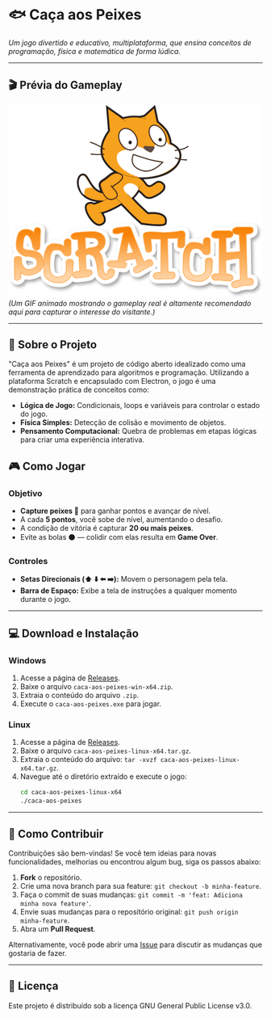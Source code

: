 # 🐟 Caça aos Peixes

*Um jogo divertido e educativo, multiplataforma, que ensina conceitos de programação, física e matemática de forma lúdica.*

---

## 🎬 Prévia do Gameplay

![Prévia do Jogo Caça aos Peixes](https://github.com/jeffthedeveloper/caca-aos-peixes/blob/main/toppng.com-scratch-logo-free-download-916x694.png?raw=true)
*(Um GIF animado mostrando o gameplay real é altamente recomendado aqui para capturar o interesse do visitante.)*

---

## 🎯 Sobre o Projeto

"Caça aos Peixes" é um projeto de código aberto idealizado como uma ferramenta de aprendizado para algoritmos e programação. Utilizando a plataforma Scratch e encapsulado com Electron, o jogo é uma demonstração prática de conceitos como:

-   **Lógica de Jogo:** Condicionais, loops e variáveis para controlar o estado do jogo.
-   **Física Simples:** Detecção de colisão e movimento de objetos.
-   **Pensamento Computacional:** Quebra de problemas em etapas lógicas para criar uma experiência interativa.

## 🎮 Como Jogar

### Objetivo
-   **Capture peixes 🐠** para ganhar pontos e avançar de nível.
-   A cada **5 pontos**, você sobe de nível, aumentando o desafio.
-   A condição de vitória é capturar **20 ou mais peixes**.
-   Evite as bolas ⚫ — colidir com elas resulta em **Game Over**.

### Controles
-   **Setas Direcionais (⬆️ ⬇️ ⬅️ ➡️):** Movem o personagem pela tela.
-   **Barra de Espaço:** Exibe a tela de instruções a qualquer momento durante o jogo.

---

## 💻 Download e Instalação

### Windows
1.  Acesse a página de [Releases](https://github.com/jeffthedeveloper/caca-aos-peixes/releases/latest).
2.  Baixe o arquivo `caca-aos-peixes-win-x64.zip`.
3.  Extraia o conteúdo do arquivo `.zip`.
4.  Execute o `caca-aos-peixes.exe` para jogar.

### Linux
1.  Acesse a página de [Releases](https://github.com/jeffthedeveloper/caca-aos-peixes/releases/latest).
2.  Baixe o arquivo `caca-aos-peixes-linux-x64.tar.gz`.
3.  Extraia o conteúdo do arquivo: `tar -xvzf caca-aos-peixes-linux-x64.tar.gz`.
4.  Navegue até o diretório extraído e execute o jogo:
    ```bash
    cd caca-aos-peixes-linux-x64
    ./caca-aos-peixes
    ```

---

## 🚀 Como Contribuir

Contribuições são bem-vindas! Se você tem ideias para novas funcionalidades, melhorias ou encontrou algum bug, siga os passos abaixo:

1.  **Fork** o repositório.
2.  Crie uma nova branch para sua feature: `git checkout -b minha-feature`.
3.  Faça o commit de suas mudanças: `git commit -m 'feat: Adiciona minha nova feature'`.
4.  Envie suas mudanças para o repositório original: `git push origin minha-feature`.
5.  Abra um **Pull Request**.

Alternativamente, você pode abrir uma [Issue](https://github.com/jeffthedeveloper/caca-aos-peixes/issues) para discutir as mudanças que gostaria de fazer.

---

## 📜 Licença

Este projeto é distribuído sob a licença GNU General Public License v3.0.